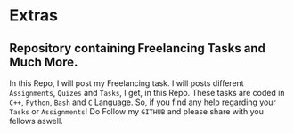 # Extras

## Repository containing Freelancing Tasks and Much More.

In this Repo, I will post my Freelancing task. I will posts different `Assignments`, `Quizes` and `Tasks`, I get, in this Repo. These tasks are coded in `C++`, `Python`, `Bash` and `C` Language. So, if you find any help regarding your `Tasks` or `Assignments`! Do Follow my `GITHUB` and please share with you fellows aswell.
